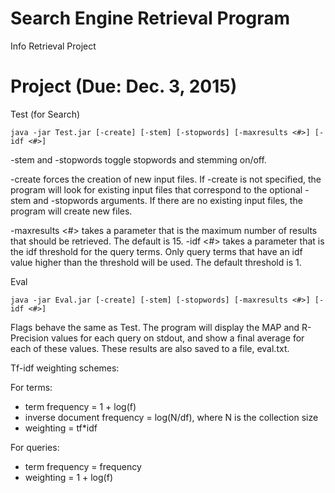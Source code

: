 # Search Engine Retrieval Program
Info Retrieval Project

Project (Due: Dec. 3, 2015)
=======
Test (for Search)

`java -jar Test.jar [-create] [-stem] [-stopwords] [-maxresults <#>] [-idf <#>]`

-stem and -stopwords toggle stopwords and stemming on/off.

-create forces the creation of new input files. If -create is not specified, the program will look for existing input files that correspond to the optional -stem and -stopwords arguments. If there are no existing input files, the program will create new files.

-maxresults <#> takes a parameter that is the maximum number of results that should be retrieved. The default is 15.
-idf <#> takes a parameter that is the idf threshold for the query terms. Only query terms that have an idf value higher than the threshold will be used. The default threshold is 1.


Eval

`java -jar Eval.jar [-create] [-stem] [-stopwords] [-maxresults <#>] [-idf <#>]`

Flags behave the same as Test.
The program will display the MAP and R-Precision values for each query on stdout, and show a final average for each of these values. These results are also saved to a file, eval.txt.


Tf-idf weighting schemes:

For terms:

* term frequency = 1 + log(f)
* inverse document frequency = log(N/df), where N is the collection size
* weighting = tf*idf

For queries:

* term frequency = frequency
* weighting = 1 + log(f)
